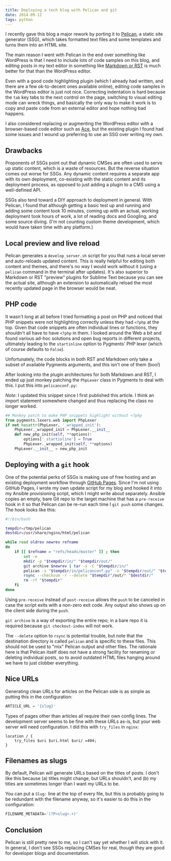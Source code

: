 ```yaml
---
title: Deploying a tech blog with Pelican and git
date: 2014-09-12
tags: python
---
```


I recently gave this blog a major rework by porting it to [Pelican](http://blog.getpelican.com/), a static site generator (SSG), which takes formatted text files and some templates and turns them into an HTML site.

The main reason I went with Pelican in the end over something like WordPress is that I need to include lots of code samples on this blog, and editing posts in my text editor in something like [Markdown or RST](markdown-vs-rst-pelican) is much better for that than the WordPress editor.

Even with a good code highlighting plugin (which I already had written, and there are a few ok-to-decent ones available online), editing code samples in the WordPress editor is just not nice. Correcting indentation is hard because the `tab` key tabs to the next control on the page, switching to visual editing mode can wreck things, and basically the only way to make it work is to copy and paste code from an external editor and hope nothing bad happens.

I also considered replacing or augmenting the WordPress editor with a browser-based code editor such as [Ace](http://ace.c9.io/), but the existing plugin I found had some issues and I wound up preferring to use an SSG over writing my own.

## Drawbacks

Proponents of SSGs point out that dynamic CMSes are often used to serve up static content, which is a waste of resources. But the reverse situation comes out worse for SSGs. Any dynamic content requires a separate app with its own deployment, co-existing with the static content and its deployment process, as opposed to just adding a plugin to a CMS using a well-defined API.

SSGs also tend toward a DIY approach to deployment in general. With Pelican, I found that although getting a basic test up and running and adding some content took 10 minutes, coming up with an actual, working deployment took hours of work, a lot of reading docs and Googling, and some source diving. (I'm not counting custom theme development, which would have taken time with any platform.)

## Local preview and live reload

Pelican generates a `develop_server.sh` script for you that runs a local server and auto-reloads updated content. This is really helpful for editing both content and themes, and there's no way I would work without it (using a `pelican` command in the terminal after updates). It's also superior to Markdown or RST "preview" plugins for Sublime Text because you can see the actual site, although an extension to automatically reload the most recently updated page in the browser would be neat.

## PHP code

It wasn't long at all before I tried formatting a post on PHP and noticed that PHP snippets were not highlighting correctly unless they had `<?php` at the top. Given that code snippets are often individual lines or functions, they shouldn't all have to have `<?php` in them. I looked around the Web a bit and found various ad-hoc solutions and open bug reports in different projects, ultimately leading to the `startinline` option to Pygments' PHP lexer (which of course defaults to `False`).

Unfortunately, the code blocks in both RST and Markdown only take a subset of available Pygments arguments, and this isn't one of them (boo!)

After looking into the plugin architectures for both Markdown and RST, I ended up just monkey patching the `PhpLexer` class in Pygments to deal with this. I put this into `pelicanconf.py`:

_Note_: I updated this snippet since I first published this article. I think an import statement somewhere changed and thus replacing the class no longer worked.

```python
## Monkey patch to make PHP snippets highlight without <?php
from pygments.lexers.web import PhpLexer
if not hasattr(PhpLexer, '_wrapped_init'):
    PhpLexer._wrapped_init = PhpLexer.__init__
    def new_php_init(self, **options):
        options['_startinline'] = True
        PhpLexer._wrapped_init(self, **options)
    PhpLexer.__init__ = new_php_init


```

## Deploying with a `git` hook

One of the potential perks of SSGs is making use of free hosting and an existing deployment workflow through [GitHub Pages](https://pages.github.com/). Since I'm not using GitHub Pages, I wrote my own update script for my blog and hooked it into my Ansible provisioning script, which I might write about separately. Ansible copies an empty, bare Git repo to the target machine that has a `pre-receive` hook in it so that Pelican can be re-run each time I `git push` some changes. The hook looks like this:

```bash
#!/bin/bash

tempdir=/tmp/pelican
destdir=/usr/share/nginx/html/pelican

while read oldrev newrev refname
do
    if [[ $refname = "refs/heads/master" ]] ; then
        set -e
        mkdir -p "$tempdir/in/" "$tempdir/out/"
        git archive $newrev | tar -x -C "$tempdir/in/"
        pelican -s "$tempdir/in/pelicanconf.py" -o "$tempdir/out/" "$tempdir/in/content/"
        rsync --checksum -r --delete "$tempdir"/out/* "$destdir/"
        rm -rf "$tempdir"
    fi
done

```

Using `pre-receive` instead of `post-receive` allows the `push` to be canceled in case the script exits with a non-zero exit code. Any output also shows up on the client side during the `push`.

`git archive` is a way of exporting the entire repo; in a bare repo it is required because `git checkout-index` will not work.

The `--delete` option to `rsync` is potential trouble, but note that the destination directory is called `pelican` and is specific to these files. This should not be used to "mix" Pelican output and other files. The rationale here is that Pelican itself does not have a strong facility for renaming or deleting individual posts, so to avoid outdated HTML files hanging around we have to just clobber everything.

## Nice URLs

Generating clean URLs for articles on the Pelican side is as simple as putting this in the configuration:

```python
ARTICLE_URL = '{slug}'

```

Types of pages other than articles all require their own config lines. The development server seems to be fine with these URLs as-is, but your web server will need configuration. I did this with `try_files` in `nginx`:

```text
location / {
    try_files $uri $uri.html $uri/ =404;
}

```

## Filenames as slugs

By default, Pelican will generate URLs based on the titles of posts. I don't like this because (a) titles might change, but URLs shouldn't, and (b) my titles are sometimes longer than I want my URLs to be.

You can put a `Slug:` line at the top of every file, but this is probably going to be redundant with the filename anyway, so it's easier to do this in the configuration:

```python
FILENAME_METADATA='(?P<slug>.+)'

```

## Conclusion

Pelican is still pretty new to me, so I can't say yet whether I will stick with it. In general, I don't see SSGs replacing CMSes for real, though they are good for developer blogs and documentation.
